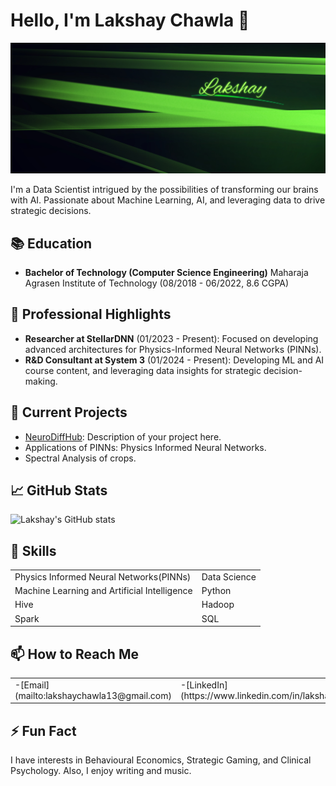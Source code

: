 # Hello, I'm Lakshay Chawla 👋

<img src="banner.jpg">

I'm a Data Scientist intrigued by the possibilities of transforming our brains with AI. Passionate about Machine Learning, AI, and leveraging data to drive strategic decisions.

## 📚 Education
- **Bachelor of Technology (Computer Science Engineering)**
  Maharaja Agrasen Institute of Technology (08/2018 - 06/2022, 8.6 CGPA)

## 🌟 Professional Highlights
- **Researcher at StellarDNN** (01/2023 - Present): Focused on developing advanced architectures for Physics-Informed Neural Networks (PINNs).
- **R&D Consultant at System 3** (01/2024 - Present): Developing ML and AI course content, and leveraging data insights for strategic decision-making.

## 🔭 Current Projects
- [NeuroDiffHub](http://dev.neurodiff.io): Description of your project here.
- Applications of PINNs: Physics Informed Neural Networks.
- Spectral Analysis of crops.

## 📈 GitHub Stats
![Lakshay's GitHub stats](https://github-readme-stats.vercel.app/api?username=Lakshay-13&show_icons=true&theme=radical&bg_color=967bb6&title_color=0afa9e&text_color=0afa9e)

## 🚀 Skills
<table>
  <tr>
    <td>Physics Informed Neural Networks(PINNs)</td>
    <td>Data Science</td>
  </tr>
  <tr>
    <td>Machine Learning and Artificial Intelligence</td>
    <td>Python</td>
  </tr>
  <tr>
    <td>Hive</td>
    <td>Hadoop</td>
  </tr>
  <tr>
    <td>Spark</td>
    <td>SQL</td>
  </tr>
</table>
  
## 📫 How to Reach Me
<table>
  <tr>
    <td>
      -[Email](mailto:lakshaychawla13@gmail.com)
    </td>
    <td>
      -[LinkedIn](https://www.linkedin.com/in/lakshaychawla13)
    </td>
  </tr>
</table>

## ⚡ Fun Fact
I have interests in Behavioural Economics, Strategic Gaming, and Clinical Psychology. Also, I enjoy writing and music.
